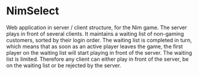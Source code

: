 # NimSelect

Web application in server / client structure, for the Nim game.
The server plays in front of several clients. It maintains a waiting list of non-gaming customers, sorted by their login order. The waiting list is completed in turn, which means that as soon as an active player leaves the game, the first player on the waiting list will start playing in front of the server.
The waiting list is limited. Therefore any client can either play in front of the server, be on the waiting list or be rejected by the server.
